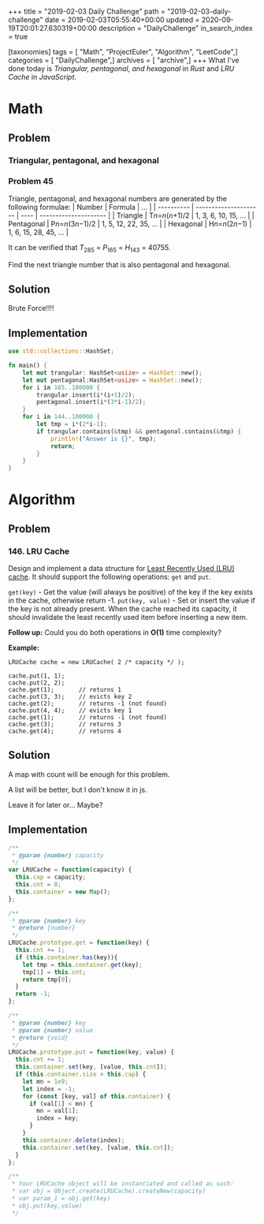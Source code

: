 +++
title = "2019-02-03 Daily Challenge"
path = "2019-02-03-daily-challenge"
date = 2019-02-03T05:55:40+00:00
updated = 2020-09-19T20:01:27.630319+00:00
description = "DailyChallenge"
in_search_index = true

[taxonomies]
tags = [ "Math", "ProjectEuler", "Algorithm", "LeetCode",]
categories = [ "DailyChallenge",]
archives = [ "archive",]
+++
What I've done today is *Triangular, pentagonal, and hexagonal* in *Rust* and *LRU Cache* in *JavaScript*.

<!-- more -->

# Math

## Problem

### Triangular, pentagonal, and hexagonal

### Problem 45

Triangle, pentagonal, and hexagonal numbers are generated by the following formulae:
| Number   |      Formula        | ...  |
| ---------- | --------------------- | ---- | --------------------- |
| Triangle   |       T*n*=*n*(*n*+1)/2        | 1, 3, 6, 10, 15, ...  |
| Pentagonal |       P*n*=*n*(3*n*−1)/2       | 1, 5, 12, 22, 35, ... |
| Hexagonal  |       H*n*=*n*(2*n*−1)         | 1, 6, 15, 28, 45, ... |

It can be verified that $T_{285}$ = $P_{165}$ = $H_{143}$ = 40755.

Find the next triangle number that is also pentagonal and hexagonal.

## Solution

Brute Force!!!!

## Implementation

```rust
use std::collections::HashSet;

fn main() {
    let mut trangular: HashSet<usize> = HashSet::new();
    let mut pentagonal:HashSet<usize> = HashSet::new();
    for i in 165..100000 {
        trangular.insert(i*(i+1)/2);
        pentagonal.insert(i*(3*i-1)/2);
    }
    for i in 144..100000 {
        let tmp = i*(2*i-1);
        if trangular.contains(&tmp) && pentagonal.contains(&tmp) {
            println!("Answer is {}", tmp);
            return;
        }
    }
}
```

# Algorithm

## Problem

### 146. LRU Cache

Design and implement a data structure for [Least Recently Used (LRU) cache](https://en.wikipedia.org/wiki/Cache_replacement_policies#LRU). It should support the following operations: `get` and `put`.

`get(key)` - Get the value (will always be positive) of the key if the key exists in the cache, otherwise return -1.
`put(key, value)` - Set or insert the value if the key is not already present. When the cache reached its capacity, it should invalidate the least recently used item before inserting a new item.

**Follow up:**
Could you do both operations in **O(1)** time complexity?

**Example:**

```
LRUCache cache = new LRUCache( 2 /* capacity */ );

cache.put(1, 1);
cache.put(2, 2);
cache.get(1);       // returns 1
cache.put(3, 3);    // evicts key 2
cache.get(2);       // returns -1 (not found)
cache.put(4, 4);    // evicts key 1
cache.get(1);       // returns -1 (not found)
cache.get(3);       // returns 3
cache.get(4);       // returns 4
```

## Solution

A map with count will be enough for this problem.

A list will be better, but I don't know it in js.

Leave it for later or... Maybe?

## Implementation

```js
/**
 * @param {number} capacity
 */
var LRUCache = function(capacity) {
  this.cap = capacity;
  this.cnt = 0;
  this.container = new Map();
};

/**
 * @param {number} key
 * @return {number}
 */
LRUCache.prototype.get = function(key) {
  this.cnt += 1;
  if (this.container.has(key)){
    let tmp = this.container.get(key);
    tmp[1] = this.cnt;
    return tmp[0];
  }
  return -1;
};

/**
 * @param {number} key
 * @param {number} value
 * @return {void}
 */
LRUCache.prototype.put = function(key, value) {
  this.cnt += 1;
  this.container.set(key, [value, this.cnt]);
  if (this.container.size > this.cap) {
    let mn = 1e9;
    let index = -1;
    for (const [key, val] of this.container) {
      if (val[1] < mn) {
        mn = val[1];
        index = key;
      }
    }
    this.container.delete(index);
    this.container.set(key, [value, this.cnt]);
  }
};

/**
 * Your LRUCache object will be instantiated and called as such:
 * var obj = Object.create(LRUCache).createNew(capacity)
 * var param_1 = obj.get(key)
 * obj.put(key,value)
 */
```